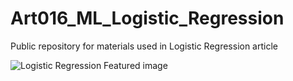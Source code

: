 # Art016_ML_Logistic_Regression
Public repository for materials used in Logistic Regression article

![Logistic Regression Featured image](https://user-images.githubusercontent.com/24861699/153736719-714d1a20-7f7c-45e5-8fb6-9d893ce8ba55.png)
